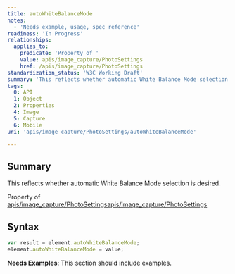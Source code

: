 ```yaml
---
title: autoWhiteBalanceMode
notes:
  - 'Needs example, usage, spec reference'
readiness: 'In Progress'
relationships:
  applies_to:
    predicate: 'Property of '
    value: apis/image_capture/PhotoSettings
    href: /apis/image_capture/PhotoSettings
standardization_status: 'W3C Working Draft'
summary: 'This reflects whether automatic White Balance Mode selection is desired.'
tags:
  0: API
  1: Object
  2: Properties
  4: Image
  5: Capture
  6: Mobile
uri: 'apis/image capture/PhotoSettings/autoWhiteBalanceMode'

---
```

## <span>Summary</span>

This reflects whether automatic White Balance Mode selection is desired.

Property of [apis/image\_capture/PhotoSettings](/apis/image_capture/PhotoSettings)[apis/image\_capture/PhotoSettings](/apis/image_capture/PhotoSettings)

## <span>Syntax</span>

``` js
var result = element.autoWhiteBalanceMode;
element.autoWhiteBalanceMode = value;
```

**Needs Examples**: This section should include examples.


